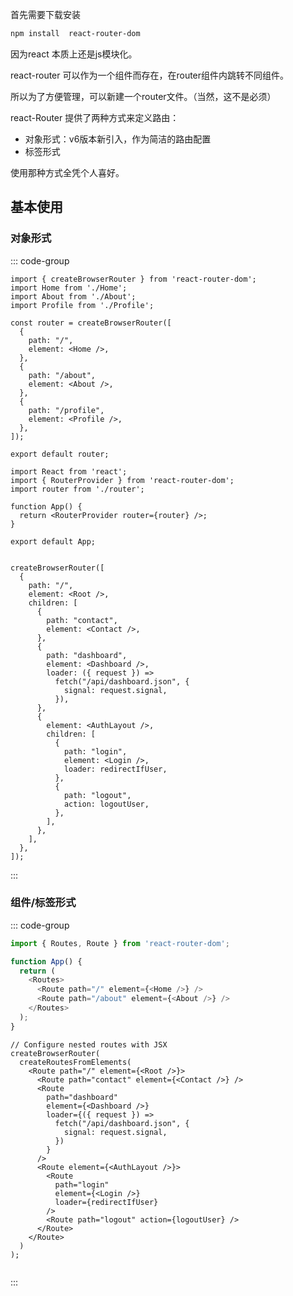 首先需要下载安装

```bash
npm install  react-router-dom 
```

因为react 本质上还是js模块化。

react-router 可以作为一个组件而存在，在router组件内跳转不同组件。

所以为了方便管理，可以新建一个router文件。（当然，这不是必须）

react-Router 提供了两种方式来定义路由：

- 对象形式：v6版本新引入，作为简洁的路由配置
- 标签形式

使用那种方式全凭个人喜好。

## 基本使用





### 对象形式

::: code-group



```javascript[router.js]
import { createBrowserRouter } from 'react-router-dom';
import Home from './Home';
import About from './About';
import Profile from './Profile';

const router = createBrowserRouter([
  {
    path: "/",
    element: <Home />,
  },
  {
    path: "/about",
    element: <About />,
  },
  {
    path: "/profile",
    element: <Profile />,
  },
]);

export default router;
```

```javascript[app.js]
import React from 'react';
import { RouterProvider } from 'react-router-dom';
import router from './router';

function App() {
  return <RouterProvider router={router} />;
}

export default App;
```

```javascript[官网样例]

createBrowserRouter([
  {
    path: "/",
    element: <Root />,
    children: [
      {
        path: "contact",
        element: <Contact />,
      },
      {
        path: "dashboard",
        element: <Dashboard />,
        loader: ({ request }) =>
          fetch("/api/dashboard.json", {
            signal: request.signal,
          }),
      },
      {
        element: <AuthLayout />,
        children: [
          {
            path: "login",
            element: <Login />,
            loader: redirectIfUser,
          },
          {
            path: "logout",
            action: logoutUser,
          },
        ],
      },
    ],
  },
]);
```





:::

### 组件/标签形式

::: code-group

```javascript
import { Routes, Route } from 'react-router-dom';

function App() {
  return (
    <Routes>
      <Route path="/" element={<Home />} />
      <Route path="/about" element={<About />} />
    </Routes>
  );
}
```



```javascript[官网样例]
// Configure nested routes with JSX
createBrowserRouter(
  createRoutesFromElements(
    <Route path="/" element={<Root />}>
      <Route path="contact" element={<Contact />} />
      <Route
        path="dashboard"
        element={<Dashboard />}
        loader={({ request }) =>
          fetch("/api/dashboard.json", {
            signal: request.signal,
          })
        }
      />
      <Route element={<AuthLayout />}>
        <Route
          path="login"
          element={<Login />}
          loader={redirectIfUser}
        />
        <Route path="logout" action={logoutUser} />
      </Route>
    </Route>
  )
);


```





:::
